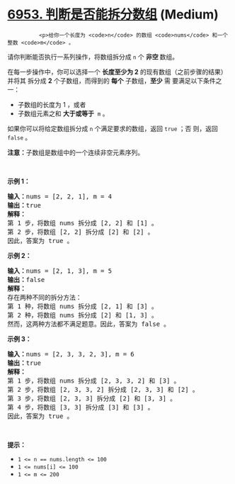 # [6953. 判断是否能拆分数组][link] (Medium)

[link]: https://leetcode.cn/contest/weekly-contest-357/problems/check-if-it-is-possible-to-split-array/


              <p>给你一个长度为 <code>n</code> 的数组 <code>nums</code> 和一个整数 <code>m</code> 。
请你判断能否执行一系列操作，将数组拆分成 <code>n</code> 个 <strong>非空 </strong>数组。</p>

<p>在每一步操作中，你可以选择一个 <strong>长度至少为 2</strong> 的现有数组（之前步骤的结果） 并将其
拆分成 <strong>2</strong> 个子数组，而得到的 <strong>每个</strong> 子数组，<strong>至少</strong> 需
要满足以下条件之一：</p>

<ul>
    <li>子数组的长度为 1 ，或者</li>
    <li>子数组元素之和 <strong>大于或等于</strong>  <code>m</code> 。</li>
</ul>

<p>如果你可以将给定数组拆分成 <code>n</code> 个满足要求的数组，返回 <code>true</code><em> </em>；否
则，返回 <code>false</code> 。</p>

<p><strong>注意：</strong>子数组是数组中的一个连续非空元素序列。</p>

<p> </p>

<p><strong>示例 1：</strong></p>

<pre><strong>输入：</strong>nums = [2, 2, 1], m = 4
<strong>输出：</strong>true
<strong>解释：</strong>
第 1 步，将数组 nums 拆分成 [2, 2] 和 [1] 。
第 2 步，将数组 [2, 2] 拆分成 [2] 和 [2] 。
因此，答案为 true 。</pre>

<p><strong>示例 2：</strong></p>

<pre><strong>输入：</strong>nums = [2, 1, 3], m = 5 
<strong>输出：</strong>false
<strong>解释：
</strong>存在两种不同的拆分方法：
第 1 种，将数组 nums 拆分成 [2, 1] 和 [3] 。
第 2 种，将数组 nums 拆分成 [2] 和 [1, 3] 。
然而，这两种方法都不满足题意。因此，答案为 false 。</pre>

<p><strong>示例 3：</strong></p>

<pre><strong>输入：</strong>nums = [2, 3, 3, 2, 3], m = 6
<strong>输出：</strong>true
<strong>解释：</strong>
第 1 步，将数组 nums 拆分成 [2, 3, 3, 2] 和 [3] 。
第 2 步，将数组 [2, 3, 3, 2] 拆分成 [2, 3, 3] 和 [2] 。
第 3 步，将数组 [2, 3, 3] 拆分成 [2] 和 [3, 3] 。
第 4 步，将数组 [3, 3] 拆分成 [3] 和 [3] 。
因此，答案为 true 。 </pre>

<p> </p>

<p><strong>提示：</strong></p>

<ul>
    <li><code>1 &lt;= n == nums.length &lt;= 100</code></li>
    <li><code>1 &lt;= nums[i] &lt;= 100</code></li>
    <li><code>1 &lt;= m &lt;= 200</code></li>
</ul>

            
